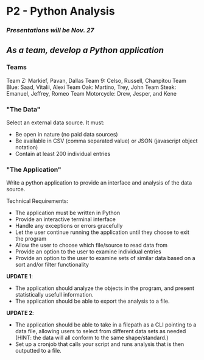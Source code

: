# P2 - Python Analysis
### *Presentations will be Nov. 27*
## *As a team, develop a Python application*

### Teams
Team Z: Markief, Pavan, Dallas
Team 9: Celso, Russell, Chanpitou
Team Blue: Saad, Vitalii, Alexi
Team Oak: Martino, Trey, John
Team Steak: Emanuel, Jeffrey, Romeo
Team Motorcycle: Drew, Jesper, and Kene

### "The Data"
Select an external data source. It must:
- Be open in nature (no paid data sources)
- Be available in CSV (comma separated value) or JSON (javascript object notation)
- Contain at least 200 individual entries

### "The Application"
Write a python application to provide an interface and analysis of the data source.

Technical Requirements:
- The application must be written in Python
- Provide an interactive terminal interface
- Handle any exceptions or errors gracefully
- Let the user continue running the application until they choose to exit the program
- Allow the user to choose which file/source to read data from
- Provide an option to the user to examine individual entries
- Provide an option to the user to examine sets of similar data based on a sort and/or filter functionality

**UPDATE 1**:
- The application should analyze the objects in the program, and present statistically usefull information.
- The application should be able to export the analysis to a file.

**UPDATE 2**:
- The application should be able to take in a filepath as a CLI pointing to a data file, allowing users to select from different data sets as needed (HINT: the data will all conform to the same shape/standard.)
-  Set up a cronjob that calls your script and runs analysis that is then outputted to a file.